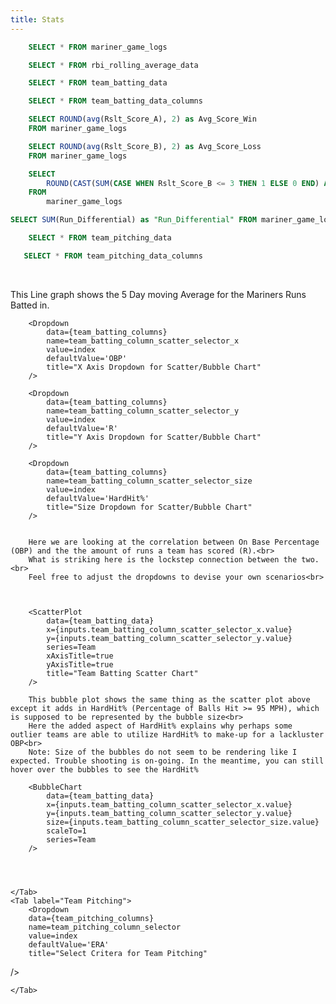 ```yaml
---
title: Stats
---
```


```sql mariner_game_logs
    SELECT * FROM mariner_game_logs
```

```sql rbi_rolling_avg
    SELECT * FROM rbi_rolling_average_data
```

```sql team_batting_data
    SELECT * FROM team_batting_data
```

```sql team_batting_columns
    SELECT * FROM team_batting_data_columns
```

```sql avg_score_in_wins
    SELECT ROUND(avg(Rslt_Score_A), 2) as Avg_Score_Win
    FROM mariner_game_logs
```

```sql avg_score_in_loss
    SELECT ROUND(avg(Rslt_Score_B), 2) as Avg_Score_Loss
    FROM mariner_game_logs
```

```sql quality_start_percentage
    SELECT 
        ROUND(CAST(SUM(CASE WHEN Rslt_Score_B <= 3 THEN 1 ELSE 0 END) AS FLOAT) / COUNT(*) * 100, 2) || '%' as Quality_Start_Percentage 
    FROM 
        mariner_game_logs
```

```sql run_differential
SELECT SUM(Run_Differential) as "Run_Differential" FROM mariner_game_logs
 ```

 ```sql team_pitching_data
     SELECT * FROM team_pitching_data
 ```

 ```sql team_pitching_columns
    SELECT * FROM team_pitching_data_columns
```


<BigValue 
data={avg_score_in_wins} 
value=Avg_Score_Win
comparisonTitle="vs. Last Month"
/>

<BigValue 
data={avg_score_in_loss} 
value=Avg_Score_Loss
comparisonTitle="vs. Last Month"
/>

<BigValue 
data={run_differential} 
value=Run_Differential 
/>

<br>

This Line graph shows the 5 Day moving Average for the Mariners Runs Batted in.

<LineChart 
    data={rbi_rolling_avg}  
    x=Date
    y=rbi_rolling_avg
    title="5 Day RBI Rolling Average"
/>

<Tabs>
    <Tab label="Team Batting">
        <Dropdown
        data={team_batting_columns} 
        name=team_batting_column_selector
        value=index
        defaultValue='AVG'
        title="Select Critera for Team Batting "
/>
        <BarChart 
            data={team_batting_data}
            swapXY=true 
            x=Team
            y={inputs.team_batting_column_selector.value}
            title="Team Batting Stats"
        />

        <Dropdown
            data={team_batting_columns} 
            name=team_batting_column_scatter_selector_x
            value=index
            defaultValue='OBP'
            title="X Axis Dropdown for Scatter/Bubble Chart" 
        />

        <Dropdown
            data={team_batting_columns} 
            name=team_batting_column_scatter_selector_y
            value=index
            defaultValue='R'
            title="Y Axis Dropdown for Scatter/Bubble Chart" 
        />

        <Dropdown
            data={team_batting_columns} 
            name=team_batting_column_scatter_selector_size
            value=index
            defaultValue='HardHit%'
            title="Size Dropdown for Scatter/Bubble Chart" 
        />


        Here we are looking at the correlation between On Base Percentage (OBP) and the the amount of runs a team has scored (R).<br>
        What is striking here is the lockstep connection between the two.<br>
        Feel free to adjust the dropdowns to devise your own scenarios<br>
        


        <ScatterPlot 
            data={team_batting_data} 
            x={inputs.team_batting_column_scatter_selector_x.value}
            y={inputs.team_batting_column_scatter_selector_y.value}
            series=Team
            xAxisTitle=true 
            yAxisTitle=true
            title="Team Batting Scatter Chart"
        />

        This bubble plot shows the same thing as the scatter plot above except it adds in HardHit% (Percentage of Balls Hit >= 95 MPH), which is supposed to be represented by the bubble size<br>
        Here the added aspect of HardHit% explains why perhaps some outlier teams are able to utilize HardHit% to make-up for a lackluster OBP<br>
        Note: Size of the bubbles do not seem to be rendering like I expected. Trouble shooting is on-going. In the meantime, you can still hover over the bubbles to see the HardHit%

        <BubbleChart 
            data={team_batting_data} 
            x={inputs.team_batting_column_scatter_selector_x.value}
            y={inputs.team_batting_column_scatter_selector_y.value}
            size={inputs.team_batting_column_scatter_selector_size.value}
            scaleTo=1
            series=Team
        />  

          


    </Tab>
    <Tab label="Team Pitching">
        <Dropdown
        data={team_pitching_columns} 
        name=team_pitching_column_selector
        value=index
        defaultValue='ERA'
        title="Select Critera for Team Pitching"
/>
        <BarChart 
        data={team_pitching_data}
        swapXY=true 
        x=Team
        y={inputs.team_pitching_column_selector.value}
        title="Team Pitching Stats"
    />

    </Tab>
</Tabs>



